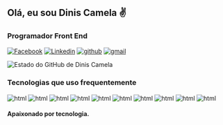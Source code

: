 ## Olá, eu sou Dinis Camela ✌️
### Programador Front End
[![Facebook](https://img.shields.io/badge/Facebook-1877F2?style=for-the-badge&logo=facebook&logoColor=white)](https://web.facebook.com/dinisjuaquim.sabalo/)   [![Linkedin](https://img.shields.io/badge/LinkedIn-0077B5?style=for-the-badge&logo=linkedin&logoColor=white)](www.linkedin.com/in/dinis-camela-dev-web)
 [![github](https://img.shields.io/badge/GitHub-100000?style=for-the-badge&logo=github&logoColor=white)](https://github.com/Dinis-Camela)
 [![gmail](https://img.shields.io/badge/Gmail-D14836?style=for-the-badge&logo=gmail&logoColor=white)](https://diniscamela5@gmail.com)



![Estado do GitHub de Dinis Camela](https://github-readme-stats.vercel.app/api?username=Dinis-Camela&show_icons=true&theme=cobalt)

### Tecnologias que uso frequentemente

<div style="display:inline-block">

 <img align="center" src="https://img.shields.io/badge/HTML5-E34F26?style=for-the-badge&logo=html5&logoColor=white" alt="html">
 <img align="center" src="https://img.shields.io/badge/CSS3-1572B6?style=for-the-badge&logo=css3&logoColor=white" alt="html">
 <img align="center" src="https://img.shields.io/badge/JavaScript-F7DF1E?style=for-the-badge&logo=javascript&logoColor=black" alt="html">
  <img align="center" src="https://img.shields.io/badge/Sass-CC6699?style=for-the-badge&logo=sass&logoColor=white" alt="html">
 <img align="center" src="https://img.shields.io/badge/Bootstrap-563D7C?style=for-the-badge&logo=bootstrap&logoColor=white" alt="html">
 <img align="center" src="https://img.shields.io/badge/Tailwind_CSS-38B2AC?style=for-the-badge&logo=tailwind-css&logoColor=white" alt="html">
 <img align="center" src="https://img.shields.io/badge/React-20232A?style=for-the-badge&logo=react&logoColor=61DAFB" alt="html">
 <img align="center" src="https://img.shields.io/badge/styled--components-DB7093?style=for-the-badge&logo=styled-components&logoColor=white" alt="html">
 <img align="center" src="https://img.shields.io/badge/React_Router-CA4245?style=for-the-badge&logo=react-router&logoColor=white" alt="html">
 <img align="center" src="https://img.shields.io/badge/Redux-593D88?style=for-the-badge&logo=redux&logoColor=white" alt="html">

</div>
<br>

#### Apaixonado por tecnologia.
